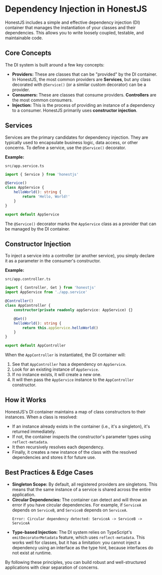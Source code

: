 # Dependency Injection in HonestJS

HonestJS includes a simple and effective dependency injection (DI) container that manages the instantiation of your
classes and their dependencies. This allows you to write loosely coupled, testable, and maintainable code.

## Core Concepts

The DI system is built around a few key concepts:

- **Providers:** These are classes that can be "provided" by the DI container. In HonestJS, the most common providers
  are **Services**, but any class decorated with `@Service()` (or a similar custom decorator) can be a provider.
- **Consumers:** These are classes that consume providers. **Controllers** are the most common consumers.
- **Injection:** This is the process of providing an instance of a dependency to a consumer. HonestJS primarily uses
  **constructor injection**.

## Services

Services are the primary candidates for dependency injection. They are typically used to encapsulate business logic,
data access, or other concerns. To define a service, use the `@Service()` decorator.

**Example:**

`src/app.service.ts`

```typescript
import { Service } from 'honestjs'

@Service()
class AppService {
	helloWorld(): string {
		return 'Hello, World!'
	}
}

export default AppService
```

The `@Service()` decorator marks the `AppService` class as a provider that can be managed by the DI container.

## Constructor Injection

To inject a service into a controller (or another service), you simply declare it as a parameter in the consumer's
constructor.

**Example:**

`src/app.controller.ts`

```typescript
import { Controller, Get } from 'honestjs'
import AppService from './app.service'

@Controller()
class AppController {
	constructor(private readonly appService: AppService) {}

	@Get()
	helloWorld(): string {
		return this.appService.helloWorld()
	}
}

export default AppController
```

When the `AppController` is instantiated, the DI container will:

1. See that `AppController` has a dependency on `AppService`.
2. Look for an existing instance of `AppService`.
3. If no instance exists, it will create a new one.
4. It will then pass the `AppService` instance to the `AppController` constructor.

## How it Works

HonestJS's DI container maintains a map of class constructors to their instances. When a class is resolved:

- If an instance already exists in the container (i.e., it's a singleton), it's returned immediately.
- If not, the container inspects the constructor's parameter types using `reflect-metadata`.
- It then recursively resolves each dependency.
- Finally, it creates a new instance of the class with the resolved dependencies and stores it for future use.

## Best Practices & Edge Cases

- **Singleton Scope:** By default, all registered providers are singletons. This means that the same instance of a
  service is shared across the entire application.
- **Circular Dependencies:** The container can detect and will throw an error if you have circular dependencies. For
  example, if `ServiceA` depends on `ServiceB`, and `ServiceB` depends on `ServiceA`.
    ```
    Error: Circular dependency detected: ServiceA -> ServiceB -> ServiceA
    ```
- **Type-based Injection:** The DI system relies on TypeScript's `emitDecoratorMetadata` feature, which uses
  `reflect-metadata`. This works well for classes, but it has a limitation: you cannot inject a dependency using an
  interface as the type hint, because interfaces do not exist at runtime.

By following these principles, you can build robust and well-structured applications with clear separation of concerns.

